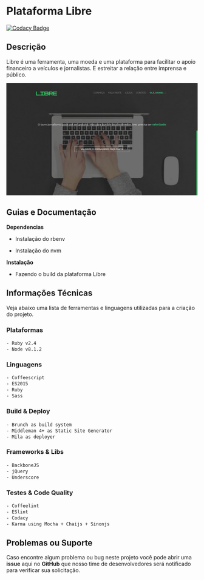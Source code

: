 # Plataforma Libre

[![Codacy Badge](https://api.codacy.com/project/badge/Grade/71af2f74facb45d4b0ed4bf1b2c0f6d0)](https://www.codacy.com/app/Eokoe/libre-web?utm_source=github.com&amp;utm_medium=referral&amp;utm_content=eokoe/libre-web&amp;utm_campaign=Badge_Grade)


## Descrição

Libre é uma ferramenta, uma moeda e uma plataforma para facilitar o apoio financeiro a veículos e
jornalistas. E estreitar a relação entre imprensa e público.

![Plataforma Libre Screenshot](https://raw.githubusercontent.com/AppCivico/libre-web/master/screenshot.jpg)


## Guias e Documentação

**Dependencias**

- Instalação do rbenv

- Instalação do nvm


**Instalação**

- Fazendo o build da plataforma Libre



## Informações Técnicas

Veja abaixo uma lista de ferramentas e linguagens utilizadas para a criação do projeto.

### Plataformas
	- Ruby v2.4
	- Node v8.1.2

### Linguagens
	- Coffeescript
	- ES2015
	- Ruby
	- Sass

### Build & Deploy
	- Brunch as build system
	- Middleman 4+ as Static Site Generator
	- Mila as deployer

### Frameworks & Libs
	- BackboneJS
	- jQuery
	- Underscore

### Testes & Code Quality
	- Coffeelint
	- ESlint
	- Codacy
	- Karma using Mocha + Chaijs + Sinonjs


## Problemas ou Suporte

Caso encontre algum problema ou bug neste projeto você pode abrir uma **issue** aqui no **GitHub**
que nosso time de desenvolvedores será notificado para verificar sua solicitação.

